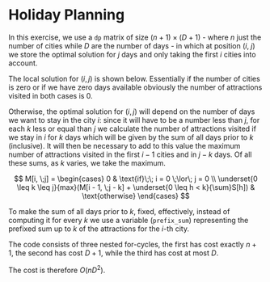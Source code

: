 # Holiday Planning

In this exercise, we use a `dp` matrix of size $(n + 1) \times (D + 1)$ - where $n$ just the number of cities while $D$ are the number of days - in which at position $(i, \;j)$ we store the optimal solution for $j$ days and only taking the first $i$ cities into account.

The local solution for $(i, j)$ is shown below. Essentially if the number of cities is zero or if we have zero days available obviously the number of attractions visited in both cases is $0$.

Otherwise, the optimal solution for $(i, j)$ will depend on the number of days we want to stay in the city $i$: since it will have to be a number less than $j$, for each $k$ less or equal than $j$ we calculate the number of attractions visited if we stay in $i$ for $k$ days which will be given by the sum of all days prior to $k$ (inclusive). It will then be necessary to add to this value the maximum number of attractions visited in the first $i - 1$ cities and in $j - k$ days. Of all these sums, as $k$ varies, we take the maximum.

$$
M[i, \;j] = \begin{cases}
    0 & \text{if}\;\; i = 0 \;\lor\; j = 0 \\
    \underset{0 \leq k \leq j}{max}(M[i - 1, \;j - k] + \underset{0 \leq h < k}{\sum}S[h]) & \text{otherwise}
\end{cases}
$$

To make the sum of all days prior to $k$, fixed, effectively, instead of computing it for every $k$ we use a variable (`prefix_sum`) representing the prefixed sum up to $k$ of the attractions for the $i$-th city.

The code consists of three nested for-cycles, the first has cost exactly $n + 1$, the second has cost $D + 1$, while the third has cost at most $D$.

The cost is therefore $O(nD^2)$.
